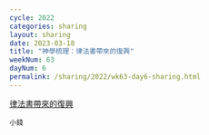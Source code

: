 ```yaml
---
cycle: 2022
categories: sharing
layout: sharing
date: 2023-03-18
title: "神學梳理：律法書帶來的復興"
weekNum: 63
dayNum: 6
permalink: /sharing/2022/wk63-day6-sharing.html
---
```


[律法書帶來的復興](https://eccseattle.github.io/media/sharing/2022/wk063/2023-03-18-bin.m4a)

`小錢`
